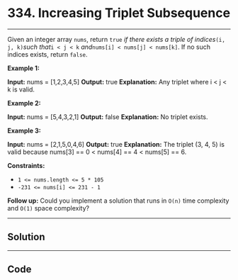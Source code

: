# 334. Increasing Triplet Subsequence

---

Given an integer array `nums`, return `true` _if there exists a triple of indices_`(i, j, k)`_such that_`i < j < k` _and_`nums[i] < nums[j] < nums[k]`. If no such indices exists, return `false`.

 

**Example 1:**


**Input:** nums = [1,2,3,4,5]
**Output:** true
**Explanation:** Any triplet where i < j < k is valid.


**Example 2:**


**Input:** nums = [5,4,3,2,1]
**Output:** false
**Explanation:** No triplet exists.


**Example 3:**


**Input:** nums = [2,1,5,0,4,6]
**Output:** true
**Explanation:** The triplet (3, 4, 5) is valid because nums[3] == 0 < nums[4] == 4 < nums[5] == 6.


 

**Constraints:**

  * `1 <= nums.length <= 5 * 105`
  * `-231 <= nums[i] <= 231 - 1`



 

**Follow up:** Could you implement a solution that runs in `O(n)` time complexity and `O(1)` space complexity?

---

## Solution



---

## Code
```python


```